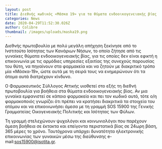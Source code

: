 ```yaml
---
layout: post
title: Διεθνής κωδικός «Μάσκα 19» για τα θύματα ενδοοικογενειακής βίας
categories: News
date: 2020-04-29T11:52:30.026Z
author: Colibre
thumbnail: /images/uploads/maska19.png
---
```

Διεθνής πρωτοβουλία με πολύ μεγάλη απήχηση ξεκίνησε από το Ινστιτούτο Ισότητας των Κανάριων Νήσων, το οποίο ζήτησε από τις γυναίκες θύματα ενδοοικογενειακής βίας, για τις οποίες δεν είναι εφικτή η επικοινωνία με τις αρμόδιες υπηρεσίες εξαιτίας της συνεχούς παρουσίας του θύτη, να πηγαίνουν στα φαρμακεία και να ζητούν με διακριτικό τρόπο μία «Μάσκα-19», ώστε αυτά με τη σειρά τους να ενημερώνουν ότι τα άτομα αυτά διατρέχουν κίνδυνο.

Ο Φαρμακευτικός Σύλλογος Αττικής υιοθετεί στο εξής τη διεθνή πρωτοβουλία για βοήθεια στα θύματα ενδοοικογενειακής βίας. Αν μια γυναίκα εμφανιστεί σε κάποιο φαρμακείο και πει τον κωδικό αυτό, τότε ο/η φαρμακοποιός γνωρίζει ότι πρέπει να κρατήσει διακριτικά τα στοιχεία του ατόμου και να επικοινωνήσει άμεσα με τη γραμμή SOS 15900 της Γενικής Γραμματείας Οικογενειακής Πολιτικής και Ισότητας των Φύλων.

Τη γραμμή στελεχώνουν ψυχολόγοι και κοινωνιολόγοι που παρέχουν άμεση βοήθεια σε έκτακτα και επείγοντα περιστατικά βίας σε 24ωρη βάση, 365 µέρες το χρόνο. Ταυτόχρονα υπάρχει δυνατότητα ηλεκτρονικής επικοινωνίας των γυναικών µέσω της διεύθυνσης e-mail:sos15900@isotita.gr.